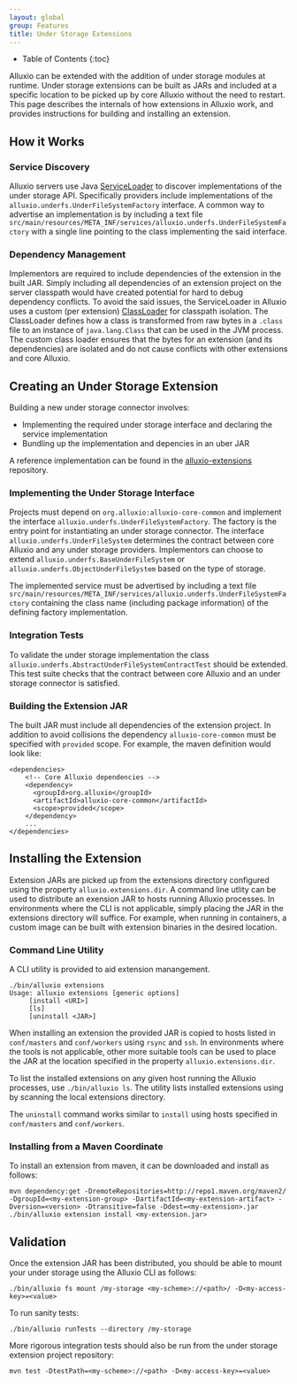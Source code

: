 ```yaml
---
layout: global
group: Features
title: Under Storage Extensions
---
```


* Table of Contents
{:toc}

Alluxio can be extended with the addition of under storage modules at runtime. Under storage extensions can be built as JARs and included at a specific location to be picked up by core Alluxio without the need to restart. This page describes the internals of how extensions in Alluxio work, and provides instructions for building and installing an extension.

## How it Works

### Service Discovery
Alluxio servers use Java [ServiceLoader](https://docs.oracle.com/javase/7/docs/api/java/util/ServiceLoader.html) to discover implementations of the under storage API. Specifically providers include implementations of the `alluxio.underfs.UnderFileSystemFactory` interface. A common way to advertise an implementation is by including a text file `src/main/resources/META_INF/services/alluxio.underfs.UnderFileSystemFactory` with a single line pointing to the class implementing the said interface.

### Dependency Management
Implementors are required to include dependencies of the extension in the built JAR. Simply including all dependencies of an extension project on the server classpath would have created potential for hard to debug dependency conflicts. To avoid the said issues, the ServiceLoader in Alluxio uses a custom (per extension) [ClassLoader](https://docs.oracle.com/javase/7/docs/api/java/lang/ClassLoader.html) for classpath isolation. The ClassLoader defines how a class is transformed from raw bytes in a `.class` file to an instance of `java.lang.Class` that can be used in the JVM process. The custom class loader ensures that the bytes for an extension (and its dependencies) are isolated and do not cause conflicts with other extensions and core Alluxio.

## Creating an Under Storage Extension

Building a new under storage connector involves:
- Implementing the required under storage interface and declaring the service implementation
- Bundling up the implementation and depencies in an uber JAR

A reference implementation can be found in the [alluxio-extensions](https://github.com/Alluxio/alluxio-extensions/tree/master/underfs/s3n) repository.

### Implementing the Under Storage Interface
Projects must depend on `org.alluxio:alluxio-core-common` and implement the interface `alluxio.underfs.UnderFileSystemFactory`. The factory is the entry point for instantiating an under storage connector. The interface `alluxio.underfs.UnderFileSystem` determines the contract between core Alluxio and any under storage providers. Implementors can choose to extend `alluxio.underfs.BaseUnderFileSystem` or `alluxio.underfs.ObjectUnderFileSystem` based on the type of storage.

The implemented service must be advertised by including a text file `src/main/resources/META_INF/services/alluxio.underfs.UnderFileSystemFactory` containing the class name (including package information) of the defining factory implementation.

### Integration Tests
To validate the under storage implementation the class `alluxio.underfs.AbstractUnderFileSystemContractTest` should be extended. This test suite checks that the contract between core Alluxio and an under storage connector is satisfied.

### Building the Extension JAR
The built JAR must include all dependencies of the extension project. In addition to avoid collisions the dependency `alluxio-core-common` must be specified with `provided` scope. For example, the maven definition would look like:
```
<dependencies>
    <!-- Core Alluxio dependencies -->
    <dependency>
      <groupId>org.alluxio</groupId>
      <artifactId>alluxio-core-common</artifactId>
      <scope>provided</scope>
    </dependency>
    ...
</dependencies>
```

## Installing the Extension
Extension JARs are picked up from the extensions directory configured using the property `alluxio.extensions.dir`. A command line utlity can be used to distribute an exension JAR to hosts running Alluxio processes. In environments where the CLI is not applicable, simply placing the JAR in the extensions directory will suffice. For example, when running in containers, a custom image can be built with extension binaries in the desired location.

### Command Line Utility
A CLI utility is provided to aid extension manangement.
```
./bin/alluxio extensions
Usage: alluxio extensions [generic options]
	 [install <URI>]
	 [ls]
	 [uninstall <JAR>]
```

When installing an extension the provided JAR is copied to hosts listed in `conf/masters` and `conf/workers` using `rsync` and `ssh`. In environments where the tools is not applicable, other more suitable tools can be used to place the JAR at the location specified in the property `alluxio.extensions.dir`.

To list the installed extensions on any given host running the Alluxio processes, use `./bin/alluxio ls`. The utility lists installed extensions using by scanning the local extensions directory.

The `uninstall` command works similar to `install` using hosts specified in `conf/masters` and `conf/workers`.

### Installing from a Maven Coordinate
To install an extension from maven, it can be downloaded and install as follows:
```
mvn dependency:get -DremoteRepositories=http://repo1.maven.org/maven2/ -DgroupId=<my-extension-group> -DartifactId=<my-extension-artifact> -Dversion=<version> -Dtransitive=false -Ddest=<my-extension>.jar
./bin/alluxio extension install <my-extension.jar>
```

## Validation

Once the extension JAR has been distributed, you should be able to mount your under storage using the Alluxio CLI as follows:
```
./bin/alluxio fs mount /my-storage <my-scheme>://<path>/ -D<my-access-key>=<value>
```

To run sanity tests:
```
./bin/alluxio runTests --directory /my-storage
```

More rigorous integration tests should also be run from the under storage extension project repository:
```
mvn test -DtestPath=<my-scheme>://<path> -D<my-access-key>=<value>
```
